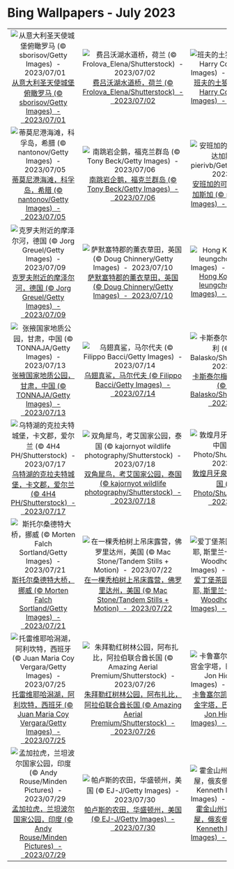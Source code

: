 # Bing Wallpapers - July 2023

| | | | |
|:-------------------------:|:-------------------------:|:-------------------------:|:-------------------------:|
| ![从意大利圣天使城堡俯瞰罗马 (© sborisov/Getty Images)  -  2023/07/01](https://cn.bing.com/th?id=OHR.RomeView_ZH-CN5882212305_UHD.jpg&w=480)[从意大利圣天使城堡俯瞰罗马 (© sborisov/Getty Images)  -  2023/07/01](https://cn.bing.com/th?id=OHR.RomeView_ZH-CN5882212305_UHD.jpg) | ![费吕沃湖水道桥，荷兰 (© Frolova_Elena/Shutterstock)  -  2023/07/02](https://cn.bing.com/th?id=OHR.HalfwayBoats_ZH-CN3563044251_UHD.jpg&w=480)[费吕沃湖水道桥，荷兰 (© Frolova_Elena/Shutterstock)  -  2023/07/02](https://cn.bing.com/th?id=OHR.HalfwayBoats_ZH-CN3563044251_UHD.jpg) | ![班夫的土狼，加拿大 (© Harry Collins/Getty Images)  -  2023/07/03](https://cn.bing.com/th?id=OHR.CoyoteBanff_ZH-CN4183627255_UHD.jpg&w=480)[班夫的土狼，加拿大 (© Harry Collins/Getty Images)  -  2023/07/03](https://cn.bing.com/th?id=OHR.CoyoteBanff_ZH-CN4183627255_UHD.jpg) | ![草原国家公园，萨斯喀彻温省，加拿大 (© Robert Postma/Getty Images)  -  2023/07/04](https://cn.bing.com/th?id=OHR.GrasslandsNationalParkSaskachewan_ZH-CN6530285883_UHD.jpg&w=480)[草原国家公园，萨斯喀彻温省，加拿大 (© Robert Postma/Getty Images)  -  2023/07/04](https://cn.bing.com/th?id=OHR.GrasslandsNationalParkSaskachewan_ZH-CN6530285883_UHD.jpg) |
| ![蒂莫尼港海滩，科孚岛，希腊 (© nantonov/Getty Images)  -  2023/07/05](https://cn.bing.com/th?id=OHR.CorfuBeach_ZH-CN8660068587_UHD.jpg&w=480)[蒂莫尼港海滩，科孚岛，希腊 (© nantonov/Getty Images)  -  2023/07/05](https://cn.bing.com/th?id=OHR.CorfuBeach_ZH-CN8660068587_UHD.jpg) | ![南跳岩企鹅，福克兰群岛 (© Tony Beck/Getty Images)  -  2023/07/06](https://cn.bing.com/th?id=OHR.KissingPenguins_ZH-CN5449471262_UHD.jpg&w=480)[南跳岩企鹅，福克兰群岛 (© Tony Beck/Getty Images)  -  2023/07/06](https://cn.bing.com/th?id=OHR.KissingPenguins_ZH-CN5449471262_UHD.jpg) | ![安班加的可可豆荚，马达加斯加 (© pierivb/Getty Images)  -  2023/07/07](https://cn.bing.com/th?id=OHR.CocoaPods_ZH-CN6192387360_UHD.jpg&w=480)[安班加的可可豆荚，马达加斯加 (© pierivb/Getty Images)  -  2023/07/07](https://cn.bing.com/th?id=OHR.CocoaPods_ZH-CN6192387360_UHD.jpg) | ![米尔德里德-B-库珀纪念教堂，贝拉维斯塔，阿肯色州 (© Eddie Brady/Getty Images)  -  2023/07/08](https://cn.bing.com/th?id=OHR.CooperChapel_ZH-CN1150924688_UHD.jpg&w=480)[米尔德里德-B-库珀纪念教堂，贝拉维斯塔，阿肯色州 (© Eddie Brady/Getty Images)  -  2023/07/08](https://cn.bing.com/th?id=OHR.CooperChapel_ZH-CN1150924688_UHD.jpg) |
| ![克罗夫附近的摩泽尔河，德国 (© Jorg Greuel/Getty Images)  -  2023/07/09](https://cn.bing.com/th?id=OHR.MoselleRiver_ZH-CN1283415242_UHD.jpg&w=480)[克罗夫附近的摩泽尔河，德国 (© Jorg Greuel/Getty Images)  -  2023/07/09](https://cn.bing.com/th?id=OHR.MoselleRiver_ZH-CN1283415242_UHD.jpg) | ![萨默塞特郡的薰衣草田，英国 (© Doug Chinnery/Getty Images)  -  2023/07/10](https://cn.bing.com/th?id=OHR.SomersetLavender_ZH-CN5823464763_UHD.jpg&w=480)[萨默塞特郡的薰衣草田，英国 (© Doug Chinnery/Getty Images)  -  2023/07/10](https://cn.bing.com/th?id=OHR.SomersetLavender_ZH-CN5823464763_UHD.jpg) | ![Hong Kong SAR (© leungchopan/Getty Images)  -  2023/07/11](https://cn.bing.com/th?id=OHR.WorldPopDay_ZH-CN7074706912_UHD.jpg&w=480)[Hong Kong SAR (© leungchopan/Getty Images)  -  2023/07/11](https://cn.bing.com/th?id=OHR.WorldPopDay_ZH-CN7074706912_UHD.jpg) | ![“我爱你”海滩自然保护区的沙洲，桑给巴尔，坦桑尼亚 (© Lubos Paukeje/Alamy)  -  2023/07/12](https://cn.bing.com/th?id=OHR.NakupendaBeach_ZH-CN7913805608_UHD.jpg&w=480)[“我爱你”海滩自然保护区的沙洲，桑给巴尔，坦桑尼亚 (© Lubos Paukeje/Alamy)  -  2023/07/12](https://cn.bing.com/th?id=OHR.NakupendaBeach_ZH-CN7913805608_UHD.jpg) |
| ![张掖国家地质公园，甘肃，中国 (© TONNAJA/Getty Images)  -  2023/07/13](https://cn.bing.com/th?id=OHR.ZhangyeGeopark_ZH-CN1045536243_UHD.jpg&w=480)[张掖国家地质公园，甘肃，中国 (© TONNAJA/Getty Images)  -  2023/07/13](https://cn.bing.com/th?id=OHR.ZhangyeGeopark_ZH-CN1045536243_UHD.jpg) | ![乌翅真鲨，马尔代夫 (© Filippo Bacci/Getty Images)  -  2023/07/14](https://cn.bing.com/th?id=OHR.BlacktipSharks_ZH-CN6532659465_UHD.jpg&w=480)[乌翅真鲨，马尔代夫 (© Filippo Bacci/Getty Images)  -  2023/07/14](https://cn.bing.com/th?id=OHR.BlacktipSharks_ZH-CN6532659465_UHD.jpg) | ![卡斯泰尔梅扎诺，意大利 (© Rudy Balasko/Shutterstock)  -  2023/07/15](https://cn.bing.com/th?id=OHR.CastelmazzanoSunrise_ZH-CN6733875019_UHD.jpg&w=480)[卡斯泰尔梅扎诺，意大利 (© Rudy Balasko/Shutterstock)  -  2023/07/15](https://cn.bing.com/th?id=OHR.CastelmazzanoSunrise_ZH-CN6733875019_UHD.jpg) | ![熊洞溪，卡茨基尔山脉，纽约，美国 (© GummyBone/Getty Images)  -  2023/07/16](https://cn.bing.com/th?id=OHR.BearHoleBrook_ZH-CN6855885557_UHD.jpg&w=480)[熊洞溪，卡茨基尔山脉，纽约，美国 (© GummyBone/Getty Images)  -  2023/07/16](https://cn.bing.com/th?id=OHR.BearHoleBrook_ZH-CN6855885557_UHD.jpg) |
| ![乌特湖的克拉夫特城堡，卡文郡，爱尔兰 (© 4H4 PH/Shutterstock)  -  2023/07/17](https://cn.bing.com/th?id=OHR.CavanCastle_ZH-CN7109317900_UHD.jpg&w=480)[乌特湖的克拉夫特城堡，卡文郡，爱尔兰 (© 4H4 PH/Shutterstock)  -  2023/07/17](https://cn.bing.com/th?id=OHR.CavanCastle_ZH-CN7109317900_UHD.jpg) | ![双角犀鸟，考艾国家公园，泰国 (© kajornyot wildlife photography/Shutterstock)  -  2023/07/18](https://cn.bing.com/th?id=OHR.BucerosBicornis_ZH-CN7795050230_UHD.jpg&w=480)[双角犀鸟，考艾国家公园，泰国 (© kajornyot wildlife photography/Shutterstock)  -  2023/07/18](https://cn.bing.com/th?id=OHR.BucerosBicornis_ZH-CN7795050230_UHD.jpg) | ![敦煌月牙泉，甘肃省，中国 (© R7 Photo/Shutterstock)  -  2023/07/19](https://cn.bing.com/th?id=OHR.CrescentLake_ZH-CN8294493832_UHD.jpg&w=480)[敦煌月牙泉，甘肃省，中国 (© R7 Photo/Shutterstock)  -  2023/07/19](https://cn.bing.com/th?id=OHR.CrescentLake_ZH-CN8294493832_UHD.jpg) | ![从美国宇航局猎户座飞船上看到的月球 (© NASA)  -  2023/07/20](https://cn.bing.com/th?id=OHR.MoonDayArtemis_ZH-CN8743374853_UHD.jpg&w=480)[从美国宇航局猎户座飞船上看到的月球 (© NASA)  -  2023/07/20](https://cn.bing.com/th?id=OHR.MoonDayArtemis_ZH-CN8743374853_UHD.jpg) |
| ![斯托尔桑德特大桥，挪威 (© Morten Falch Sortland/Getty Images)  -  2023/07/21](https://cn.bing.com/th?id=OHR.BridgeNorway_ZH-CN9063814637_UHD.jpg&w=480)[斯托尔桑德特大桥，挪威 (© Morten Falch Sortland/Getty Images)  -  2023/07/21](https://cn.bing.com/th?id=OHR.BridgeNorway_ZH-CN9063814637_UHD.jpg) | ![在一棵秃柏树上吊床露营，佛罗里达州，美国 (© Mac Stone/Tandem Stills + Motion)  -  2023/07/22](https://cn.bing.com/th?id=OHR.HammockDay_ZH-CN9368760971_UHD.jpg&w=480)[在一棵秃柏树上吊床露营，佛罗里达州，美国 (© Mac Stone/Tandem Stills + Motion)  -  2023/07/22](https://cn.bing.com/th?id=OHR.HammockDay_ZH-CN9368760971_UHD.jpg) | ![爱丁堡茶园, 努沃勒埃利耶, 斯里兰卡 (© Jeremy Woodhouse/Getty Images)  -  2023/07/23](https://cn.bing.com/th?id=OHR.TeaEstate_ZH-CN9645412630_UHD.jpg&w=480)[爱丁堡茶园, 努沃勒埃利耶, 斯里兰卡 (© Jeremy Woodhouse/Getty Images)  -  2023/07/23](https://cn.bing.com/th?id=OHR.TeaEstate_ZH-CN9645412630_UHD.jpg) | ![斑马，塔兰吉雷国家公园，坦桑尼亚 (© cinoby/Getty Images)  -  2023/07/24](https://cn.bing.com/th?id=OHR.ZebraCousins_ZH-CN8159888859_UHD.jpg&w=480)[斑马，塔兰吉雷国家公园，坦桑尼亚 (© cinoby/Getty Images)  -  2023/07/24](https://cn.bing.com/th?id=OHR.ZebraCousins_ZH-CN8159888859_UHD.jpg) |
| ![托雷维耶哈潟湖，阿利坎特，西班牙 (© Juan Maria Coy Vergara/Getty Images)  -  2023/07/25](https://cn.bing.com/th?id=OHR.LasLagunas_ZH-CN9917702340_UHD.jpg&w=480)[托雷维耶哈潟湖，阿利坎特，西班牙 (© Juan Maria Coy Vergara/Getty Images)  -  2023/07/25](https://cn.bing.com/th?id=OHR.LasLagunas_ZH-CN9917702340_UHD.jpg) | ![朱拜勒红树林公园，阿布扎比，阿拉伯联合酋长国 (© Amazing Aerial Premium/Shutterstock)  -  2023/07/26](https://cn.bing.com/th?id=OHR.MangrovePark_ZH-CN0208518370_UHD.jpg&w=480)[朱拜勒红树林公园，阿布扎比，阿拉伯联合酋长国 (© Amazing Aerial Premium/Shutterstock)  -  2023/07/26](https://cn.bing.com/th?id=OHR.MangrovePark_ZH-CN0208518370_UHD.jpg) | ![卡鲁塞尔凯旋门和卢浮宫金字塔，巴黎，法国 (© Jon Hicks/Getty Images)  -  2023/07/27](https://cn.bing.com/th?id=OHR.ParisLouvre_ZH-CN0341884841_UHD.jpg&w=480)[卡鲁塞尔凯旋门和卢浮宫金字塔，巴黎，法国 (© Jon Hicks/Getty Images)  -  2023/07/27](https://cn.bing.com/th?id=OHR.ParisLouvre_ZH-CN0341884841_UHD.jpg) | ![圣布拉斯群岛，巴拿马 (© bgremler/Shutterstock)  -  2023/07/28](https://cn.bing.com/th?id=OHR.SanBlasIslands_ZH-CN6320572106_UHD.jpg&w=480)[圣布拉斯群岛，巴拿马 (© bgremler/Shutterstock)  -  2023/07/28](https://cn.bing.com/th?id=OHR.SanBlasIslands_ZH-CN6320572106_UHD.jpg) |
| ![孟加拉虎，兰坦波尔国家公园，印度 (© Andy Rouse/Minden Pictures)  -  2023/07/29](https://cn.bing.com/th?id=OHR.TigerIndia_ZH-CN6657629375_UHD.jpg&w=480)[孟加拉虎，兰坦波尔国家公园，印度 (© Andy Rouse/Minden Pictures)  -  2023/07/29](https://cn.bing.com/th?id=OHR.TigerIndia_ZH-CN6657629375_UHD.jpg) | ![帕卢斯的农田，华盛顿州，美国 (© EJ-J/Getty Images)  -  2023/07/30](https://cn.bing.com/th?id=OHR.PalouseHills_ZH-CN6864015897_UHD.jpg&w=480)[帕卢斯的农田，华盛顿州，美国 (© EJ-J/Getty Images)  -  2023/07/30](https://cn.bing.com/th?id=OHR.PalouseHills_ZH-CN6864015897_UHD.jpg) | ![霍金山州立公园的岩石屋，俄亥俄州，美国 (© Kenneth Keifer/Getty Images)  -  2023/07/31](https://cn.bing.com/th?id=OHR.RockHouse_ZH-CN7318310409_UHD.jpg&w=480)[霍金山州立公园的岩石屋，俄亥俄州，美国 (© Kenneth Keifer/Getty Images)  -  2023/07/31](https://cn.bing.com/th?id=OHR.RockHouse_ZH-CN7318310409_UHD.jpg) |  |
